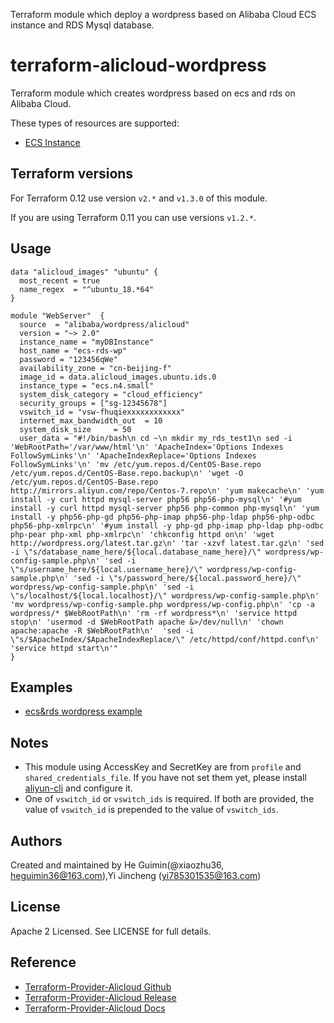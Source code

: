 Terraform module which deploy a wordpress based on Alibaba Cloud ECS instance and RDS  Mysql database.

terraform-alicloud-wordpress
=====================================================================

Terraform module which creates wordpress based on ecs and rds on Alibaba Cloud. 

These types of resources are supported:

* [ECS Instance](https://www.terraform.io/docs/providers/alicloud/r/instance.html)

## Terraform versions

For Terraform 0.12 use version `v2.*` and `v1.3.0` of this module.

If you are using Terraform 0.11 you can use versions `v1.2.*`.

## Usage

```hcl
data "alicloud_images" "ubuntu" {
  most_recent = true
  name_regex  = "^ubuntu_18.*64"
}

module "WebServer"  {
  source  = "alibaba/wordpress/alicloud"
  version = "~> 2.0"
  instance_name = "myDBInstance"
  host_name = "ecs-rds-wp"
  password = "123456qWe"
  availability_zone = "cn-beijing-f"
  image_id = data.alicloud_images.ubuntu.ids.0
  instance_type = "ecs.n4.small"
  system_disk_category = "cloud_efficiency"
  security_groups = ["sg-12345678"]
  vswitch_id = "vsw-fhuqiexxxxxxxxxxxx"
  internet_max_bandwidth_out  = 10
  system_disk_size     = 50
  user_data = "#!/bin/bash\n cd ~\n mkdir my_rds_test1\n sed -i 'WebRootPath='/var/www/html'\n' 'ApacheIndex='Options Indexes FollowSymLinks'\n' 'ApacheIndexReplace='Options Indexes FollowSymLinks'\n' 'mv /etc/yum.repos.d/CentOS-Base.repo /etc/yum.repos.d/CentOS-Base.repo.backup\n' 'wget -O /etc/yum.repos.d/CentOS-Base.repo http://mirrors.aliyun.com/repo/Centos-7.repo\n' 'yum makecache\n' 'yum install -y curl httpd mysql-server php56 php56-php-mysql\n' '#yum install -y curl httpd mysql-server php56 php-common php-mysql\n' 'yum install -y php56-php-gd php56-php-imap php56-php-ldap php56-php-odbc php56-php-xmlrpc\n' '#yum install -y php-gd php-imap php-ldap php-odbc php-pear php-xml php-xmlrpc\n' 'chkconfig httpd on\n' 'wget http://wordpress.org/latest.tar.gz\n' 'tar -xzvf latest.tar.gz\n' 'sed -i \"s/database_name_here/${local.database_name_here}/\" wordpress/wp-config-sample.php\n' 'sed -i \"s/username_here/${local.username_here}/\" wordpress/wp-config-sample.php\n' 'sed -i \"s/password_here/${local.password_here}/\" wordpress/wp-config-sample.php\n' 'sed -i \"s/localhost/${local.localhost}/\" wordpress/wp-config-sample.php\n' 'mv wordpress/wp-config-sample.php wordpress/wp-config.php\n' 'cp -a wordpress/* $WebRootPath\n' 'rm -rf wordpress*\n' 'service httpd stop\n' 'usermod -d $WebRootPath apache &>/dev/null\n' 'chown apache:apache -R $WebRootPath\n'  'sed -i \"s/$ApacheIndex/$ApacheIndexReplace/\" /etc/httpd/conf/httpd.conf\n' 'service httpd start\n'"
}
```

## Examples

* [ecs&rds wordpress example](https://github.com/terraform-alicloud-modules/terraform-alicloud-ecs-instance/tree/master/examples/basic)

## Notes

* This module using AccessKey and SecretKey are from `profile` and `shared_credentials_file`.
If you have not set them yet, please install [aliyun-cli](https://github.com/aliyun/aliyun-cli#installation) and configure it.
* One of `vswitch_id` or `vswitch_ids` is required. If both are provided, the value of `vswitch_id` is prepended to the value of `vswitch_ids`.

Authors
-------
Created and maintained by  He Guimin(@xiaozhu36, heguimin36@163.com),Yi Jincheng (yi785301535@163.com)

License
----
Apache 2 Licensed. See LICENSE for full details.

Reference
---------
* [Terraform-Provider-Alicloud Github](https://github.com/terraform-providers/terraform-provider-alicloud)
* [Terraform-Provider-Alicloud Release](https://releases.hashicorp.com/terraform-provider-alicloud/)
* [Terraform-Provider-Alicloud Docs](https://www.terraform.io/docs/providers/alicloud/index.html)


